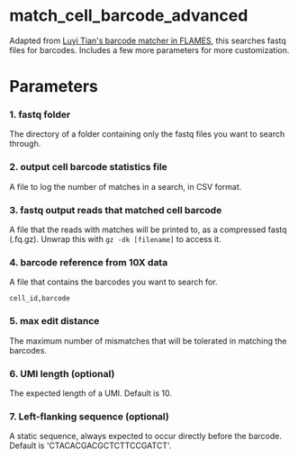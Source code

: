 # match_cell_barcode_advanced

Adapted from [Luyi Tian's barcode matcher in FLAMES](https://github.com/LuyiTian/FLAMES), this searches fastq files for barcodes. Includes a few more parameters for more customization.

# Parameters

### 1. fastq folder

The directory of a folder containing only the fastq files you want to search through.

### 2. output cell barcode statistics file

A file to log the number of matches in a search, in CSV format.

### 3. fastq output reads that matched cell barcode

A file that the reads with matches will be printed to, as a compressed fastq (.fq.gz). Unwrap this with `gz -dk [filename]` to access it.

### 4. barcode reference from 10X data

A file that contains the barcodes you want to search for. 

```
cell_id,barcode
```

### 5. max edit distance

The maximum number of mismatches that will be tolerated in matching the barcodes.

### 6. UMI length (optional)

The expected length of a UMI.
Default is 10.

### 7. Left-flanking sequence (optional)

A static sequence, always expected to occur directly before the barcode.
Default is 'CTACACGACGCTCTTCCGATCT'.

